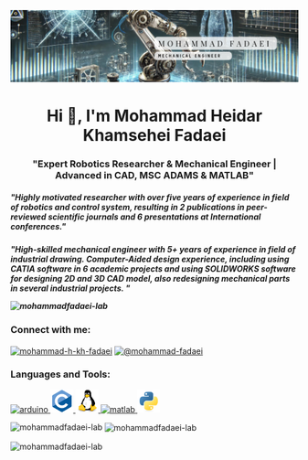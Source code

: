 ![logo](https://github.com/mohammadfadaei-lab/mohammadfadaei-lab/blob/main/Beige%20Simple%20Elegant%20Personal%20LinkedIn%20Banner.png)
<h1 align="center">Hi 👋, I'm Mohammad Heidar Khamsehei Fadaei</h1>
<h3 align="center">"Expert Robotics Researcher & Mechanical Engineer | Advanced in CAD, MSC ADAMS & MATLAB"</h3>

<h5 align="left">"Highly motivated researcher with over five years of experience in field of robotics and control system, resulting in 2 publications in peer-reviewed scientific journals and 6 presentations at International conferences."
<h5 align="left">"High-skilled mechanical engineer with 5+ years of experience in field of industrial drawing. Computer-Aided design experience, including using CATIA software in 6 academic projects and using SOLIDWORKS software for designing 2D and 3D CAD model, also redesigning mechanical parts in several industrial projects.
"
<p align="left"> <img src="https://komarev.com/ghpvc/?username=mohammadfadaei-lab&label=Profile%20views&color=0e75b6&style=flat" alt="mohammadfadaei-lab" /> </p>

<h3 align="left">Connect with me:</h3>
<p align="left">
<a href="https://linkedin.com/in/mohammad-h-kh-fadaei" target="blank"><img align="center" src="https://raw.githubusercontent.com/rahuldkjain/github-profile-readme-generator/master/src/images/icons/Social/linked-in-alt.svg" alt="mohammad-h-kh-fadaei" height="30" width="40" /></a>
<a href="https://medium.com/@mohammad-fadaei" target="blank"><img align="center" src="https://raw.githubusercontent.com/rahuldkjain/github-profile-readme-generator/master/src/images/icons/Social/medium.svg" alt="@mohammad-fadaei" height="30" width="40" /></a>
</p>

<h3 align="left">Languages and Tools:</h3>
<p align="left"> <a href="https://www.arduino.cc/" target="_blank" rel="noreferrer"> <img src="https://cdn.worldvectorlogo.com/logos/arduino-1.svg" alt="arduino" width="40" height="40"/> </a> <a href="https://www.cprogramming.com/" target="_blank" rel="noreferrer"> <img src="https://raw.githubusercontent.com/devicons/devicon/master/icons/c/c-original.svg" alt="c" width="40" height="40"/> </a> <a href="https://www.linux.org/" target="_blank" rel="noreferrer"> <img src="https://raw.githubusercontent.com/devicons/devicon/master/icons/linux/linux-original.svg" alt="linux" width="40" height="40"/> </a> <a href="https://www.mathworks.com/" target="_blank" rel="noreferrer"> <img src="https://upload.wikimedia.org/wikipedia/commons/2/21/Matlab_Logo.png" alt="matlab" width="40" height="40"/> </a> <a href="https://www.python.org" target="_blank" rel="noreferrer"> <img src="https://raw.githubusercontent.com/devicons/devicon/master/icons/python/python-original.svg" alt="python" width="40" height="40"/> </a> </p>

<p><img align="left" src="https://github-readme-stats.vercel.app/api/top-langs?username=mohammadfadaei-lab&show_icons=true&locale=en&layout=compact" alt="mohammadfadaei-lab" /></p>

<p>&nbsp;<img align="center" src="https://github-readme-stats.vercel.app/api?username=mohammadfadaei-lab&show_icons=true&locale=en" alt="mohammadfadaei-lab" /></p>

<p><img align="center" src="https://github-readme-streak-stats.herokuapp.com/?user=mohammadfadaei-lab&" alt="mohammadfadaei-lab" /></p>


<!--
**mohammadfadaei-lab/mohammadfadaei-lab** is a ✨ _special_ ✨ repository because its `README.md` (this file) appears on your GitHub profile.

Here are some ideas to get you started:

- 🔭 I’m currently working on ...
- 🌱 I’m currently learning ...
- 👯 I’m looking to collaborate on ...
- 🤔 I’m looking for help with ...
- 💬 Ask me about ...
- 📫 How to reach me: ...
- 😄 Pronouns: ...
- ⚡ Fun fact: ...
-->
